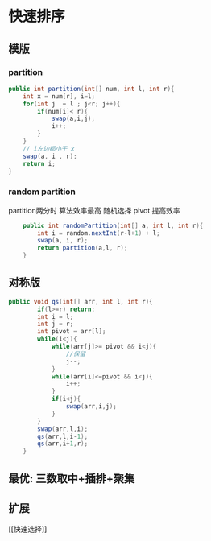 # 快速排序
## 模版
### partition
```java
public int partition(int[] num, int l, int r){
    int x = num[r], i=l;
    for(int j  = l ; j<r; j++){
        if(num[i]< r){
            swap(a,i,j);
            i++;
        }
    }
    // i左边都小于 x 
    swap(a, i , r);
    return i;
}
```

### random partition
partition两分时 算法效率最高
随机选择 pivot 提高效率
```java
    public int randomPartition(int[] a, int l, int r){
        int i = random.nextInt(r-l+1) + l;
        swap(a, i, r);
        return partition(a,l, r);
    }
```

## 对称版
```java
public void qs(int[] arr, int l, int r){
        if(l>=r) return;
        int i = l;
        int j = r;
        int pivot = arr[l];
        while(i<j){
            while(arr[j]>= pivot && i<j){
                //保留
                j--;
            }
            while(arr[i]<=pivot && i<j){
                i++;
            }
            if(i<j){
                swap(arr,i,j);
            }
        }
        swap(arr,l,i);
        qs(arr,l,i-1);
        qs(arr,i+1,r);
    }
```
## 最优: 三数取中+插排+聚集

## 扩展
[[快速选择]]

